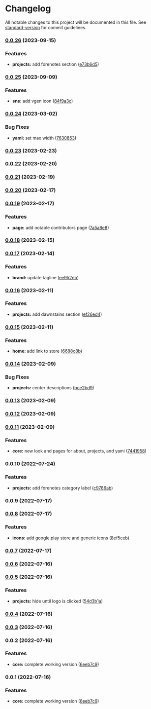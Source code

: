 # Changelog

All notable changes to this project will be documented in this file. See [standard-version](https://github.com/conventional-changelog/standard-version) for commit guidelines.

### [0.0.26](https://github.com/moonlitworks/website/compare/v0.0.25...v0.0.26) (2023-09-15)


### Features

* **projects:** add forenotes section ([e73b6d5](https://github.com/moonlitworks/website/commit/e73b6d54da18827e2b3b3b5a92dfcaefa5f56edd))

### [0.0.25](https://github.com/moonlitworks/website/compare/v0.0.24...v0.0.25) (2023-09-09)


### Features

* **sns:** add vgen icon ([84f9a3c](https://github.com/moonlitworks/website/commit/84f9a3caa806875cfc4931758955df620168c171))

### [0.0.24](https://github.com/moonlitworks/website/compare/v0.0.23...v0.0.24) (2023-03-02)


### Bug Fixes

* **yami:** set max width ([7630853](https://github.com/moonlitworks/website/commit/763085307886d4dc88fdeec581f4ea49eed1904a))

### [0.0.23](https://github.com/moonlitworks/website/compare/v0.0.22...v0.0.23) (2023-02-23)

### [0.0.22](https://github.com/moonlitworks/website/compare/v0.0.21...v0.0.22) (2023-02-20)

### [0.0.21](https://github.com/moonlitworks/website/compare/v0.0.20...v0.0.21) (2023-02-19)

### [0.0.20](https://github.com/moonlitworks/website/compare/v0.0.19...v0.0.20) (2023-02-17)

### [0.0.19](https://github.com/moonlitworks/website/compare/v0.0.18...v0.0.19) (2023-02-17)


### Features

* **page:** add notable contributors page ([7a5a8e8](https://github.com/moonlitworks/website/commit/7a5a8e8964fa46e3749e00994fe2852f87d83944))

### [0.0.18](https://github.com/moonlitworks/website/compare/v0.0.17...v0.0.18) (2023-02-15)

### [0.0.17](https://github.com/moonlitworks/website/compare/v0.0.16...v0.0.17) (2023-02-14)


### Features

* **brand:** update tagline ([ee952eb](https://github.com/moonlitworks/website/commit/ee952ebce3fb66c506b13e89c5eb98d30b53dd3e))

### [0.0.16](https://github.com/moonlitworks/website/compare/v0.0.15...v0.0.16) (2023-02-11)


### Features

* **projects:** add dawnstains section ([ef26ed4](https://github.com/moonlitworks/website/commit/ef26ed44f39f9735c3075359071dda0698e75833))

### [0.0.15](https://github.com/moonlitworks/website/compare/v0.0.14...v0.0.15) (2023-02-11)


### Features

* **home:** add link to store ([6688c8b](https://github.com/moonlitworks/website/commit/6688c8bc8ba2220604f72eeb45a7c88c45db0eb2))

### [0.0.14](https://github.com/moonlitworks/website/compare/v0.0.13...v0.0.14) (2023-02-09)


### Bug Fixes

* **projects:** center descriptions ([bce2bd9](https://github.com/moonlitworks/website/commit/bce2bd9055e612ef3bf8fd4e06ce14ab7e9ba7e7))

### [0.0.13](https://github.com/moonlitworks/website/compare/v0.0.12...v0.0.13) (2023-02-09)

### [0.0.12](https://github.com/moonlitworks/website/compare/v0.0.11...v0.0.12) (2023-02-09)

### [0.0.11](https://github.com/moonlitworks/website/compare/v0.0.10...v0.0.11) (2023-02-09)


### Features

* **core:** new look and pages for about, projects, and yami ([7441958](https://github.com/moonlitworks/website/commit/7441958cd7eda3984d992fe61f2d8ba0eed049a9))

### [0.0.10](https://github.com/moonlitworks/website/compare/v0.0.9...v0.0.10) (2022-07-24)


### Features

* **projects:** add forenotes category label ([c9786ab](https://github.com/moonlitworks/website/commit/c9786abf913dc881fd8f9ff1188d2c7c29742a77))

### [0.0.9](https://github.com/moonlitworks/website/compare/v0.0.8...v0.0.9) (2022-07-17)

### [0.0.8](https://github.com/moonlitworks/website/compare/v0.0.7...v0.0.8) (2022-07-17)


### Features

* **icons:** add google play store and generic icons ([8ef5ceb](https://github.com/moonlitworks/website/commit/8ef5ceb304b233202005c13e0e965a8a051f3730))

### [0.0.7](https://github.com/moonlitworks/website/compare/v0.0.6...v0.0.7) (2022-07-17)

### [0.0.6](https://github.com/moonlitworks/website/compare/v0.0.5...v0.0.6) (2022-07-16)

### [0.0.5](https://github.com/moonlitworks/website/compare/v0.0.4...v0.0.5) (2022-07-16)


### Features

* **projects:** hide until logo is clicked ([54d3b1a](https://github.com/moonlitworks/website/commit/54d3b1af1aad6cda0e984d06362d1b0ae94ad9e9))

### [0.0.4](https://github.com/moonlitworks/website/compare/v0.0.3...v0.0.4) (2022-07-16)

### [0.0.3](https://github.com/moonlitworks/website/compare/v0.0.2...v0.0.3) (2022-07-16)

### 0.0.2 (2022-07-16)


### Features

* **core:** complete working version ([6eeb7c9](https://github.com/moonlitworks/website/commit/6eeb7c90d9bf3a4936fe66d705b59e0e16f86bee))

### 0.0.1 (2022-07-16)


### Features

* **core:** complete working version ([6eeb7c9](https://github.com/moonlitworks/website/commit/6eeb7c90d9bf3a4936fe66d705b59e0e16f86bee))
